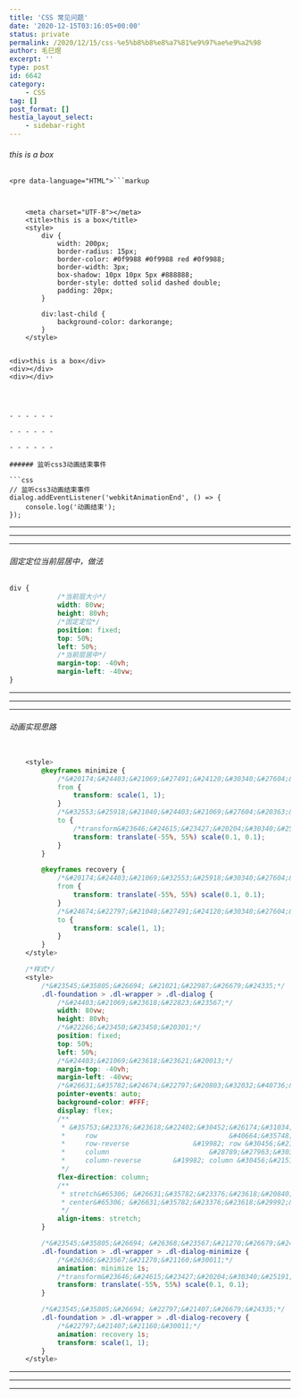 ```yaml
---
title: 'CSS 常见问题'
date: '2020-12-15T03:16:05+00:00'
status: private
permalink: /2020/12/15/css-%e5%b8%b8%e8%a7%81%e9%97%ae%e9%a2%98
author: 毛巳煜
excerpt: ''
type: post
id: 6642
category:
    - CSS
tag: []
post_format: []
hestia_layout_select:
    - sidebar-right
---
```

###### this is a box

```
<pre data-language="HTML">```markup



    <meta charset="UTF-8"></meta>
    <title>this is a box</title>
    <style>
        div {
            width: 200px;
            border-radius: 15px;
            border-color: #0f9988 #0f9988 red #0f9988;
            border-width: 3px;
            box-shadow: 10px 10px 5px #888888;
            border-style: dotted solid dashed double;
            padding: 20px;
        }

        div:last-child {
            background-color: darkorange;
        }
    </style>


<div>this is a box</div>
<div></div>
<div></div>



```
```

- - - - - -

- - - - - -

- - - - - -

###### 监听css3动画结束事件

```css
// 监听css3动画结束事件
dialog.addEventListener('webkitAnimationEnd', () => {
    console.log('动画结束');
});

```

- - - - - -

- - - - - -

- - - - - -

###### 固定定位当前层居中，做法

```css
div {
            /*当前层大小*/
            width: 80vw;
            height: 80vh;
            /*固定定位*/
            position: fixed;
            top: 50%;
            left: 50%;
            /*当前层居中*/
            margin-top: -40vh;
            margin-left: -40vw;
}

```

- - - - - -

- - - - - -

- - - - - -

###### 动画实现思路

```css
    
    <style>
        @keyframes minimize {
            /*&#20174;&#24403;&#21069;&#27491;&#24120;&#30340;&#27604;&#20363;*/
            from {
                transform: scale(1, 1);
            }
            /*&#32553;&#25918;&#21040;&#24403;&#21069;&#27604;&#20363;&#30340;1%*/
            to {
                /*transform&#23646;&#24615;&#23427;&#20204;&#30340;&#25191;&#34892;&#39034;&#24207;&#26159;&#20174;&#21518;&#21521;&#21069;&#25191;&#34892;&#30340;&#65292; &#20808;&#25191;&#34892;scale&#65292; &#22312;&#25191;&#34892; translate*/
                transform: translate(-55%, 55%) scale(0.1, 0.1);
            }
        }

        @keyframes recovery {
            /*&#20174;&#24403;&#21069;&#32553;&#25918;&#30340;&#27604;&#20363;*/
            from {
                transform: translate(-55%, 55%) scale(0.1, 0.1);
            }
            /*&#24674;&#22797;&#21040;&#27491;&#24120;&#30340;&#27604;&#20363;*/
            to {
                transform: scale(1, 1);
            }
        }
    </style>

    /*样式*/
    <style>
        /*&#23545;&#35805;&#26694; &#21021;&#22987;&#26679;&#24335;*/
        .dl-foundation > .dl-wrapper > .dl-dialog {
            /*&#24403;&#21069;&#23618;&#22823;&#23567;*/
            width: 80vw;
            height: 80vh;
            /*&#22266;&#23450;&#23450;&#20301;*/
            position: fixed;
            top: 50%;
            left: 50%;
            /*&#24403;&#21069;&#23618;&#23621;&#20013;*/
            margin-top: -40vh;
            margin-left: -40vw;
            /*&#26631;&#35782;&#24674;&#22797;&#20803;&#32032;&#40736;&#26631;&#20107;&#20214;*/
            pointer-events: auto;
            background-color: #FFF;
            display: flex;
            /**
             * &#35753;&#23376;&#23618;&#22402;&#30452;&#26174;&#31034;
             *     row                                 &#40664;&#35748;&#20540;&#12290;&#28789;&#27963;&#30340;&#39033;&#30446;&#23558;&#27700;&#24179;&#26174;&#31034;&#65292;&#27491;&#22914;&#19968;&#20010;&#34892;&#19968;&#26679;
             *     row-reverse                &#19982; row &#30456;&#21516;&#65292;&#20294;&#26159;&#20197;&#30456;&#21453;&#30340;&#39034;&#24207;
             *     column                         &#28789;&#27963;&#30340;&#39033;&#30446;&#23558;&#22402;&#30452;&#26174;&#31034;&#65292;&#27491;&#22914;&#19968;&#20010;&#21015;&#19968;&#26679;
             *     column-reverse        &#19982; column &#30456;&#21516;&#65292;&#20294;&#26159;&#20197;&#30456;&#21453;&#30340;&#39034;&#24207;
             */
            flex-direction: column;
            /**
             * stretch&#65306; &#26631;&#35782;&#23376;&#23618;&#20840;&#26159;100%
             * center&#65306; &#26631;&#35782;&#23376;&#23618;&#29992;&#22810;&#23569;&#21344;&#22810;&#23569;&#24182;&#19988;&#23621;&#20013;
             */
            align-items: stretch;
        }

        /*&#23545;&#35805;&#26694; &#26368;&#23567;&#21270;&#26679;&#24335;*/
        .dl-foundation > .dl-wrapper > .dl-dialog-minimize {
            /*&#26368;&#23567;&#21270;&#21160;&#30011;*/
            animation: minimize 1s;
            /*transform&#23646;&#24615;&#23427;&#20204;&#30340;&#25191;&#34892;&#39034;&#24207;&#26159;&#20174;&#21518;&#21521;&#21069;&#25191;&#34892;&#30340;&#65292; &#20808;&#25191;&#34892;scale&#65292; &#22312;&#25191;&#34892; translate*/
            transform: translate(-55%, 55%) scale(0.1, 0.1);
        }

        /*&#23545;&#35805;&#26694; &#22797;&#21407;&#26679;&#24335;*/
        .dl-foundation > .dl-wrapper > .dl-dialog-recovery {
            /*&#22797;&#21407;&#21160;&#30011;*/
            animation: recovery 1s;
            transform: scale(1, 1);
        }
    </style>

```

- - - - - -

- - - - - -

- - - - - -